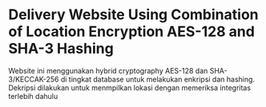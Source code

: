 # Delivery Website Using Combination of Location Encryption AES-128 and SHA-3 Hashing

Website ini menggunakan hybrid cryptography AES-128 dan SHA-3/KECCAK-256 di tingkat database untuk melakukan enkripsi dan hashing. Dekripsi dilakukan untuk menmpilkan lokasi dengan memeriksa integritas terlebih dahulu